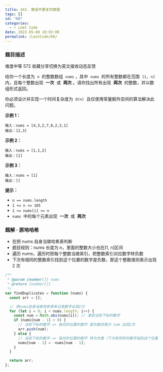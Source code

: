 ```yaml
---
title: 442. 数组中重复的数据
tags: []
id: "60"
categories:
  - - Leet Code
date: 2022-05-08 18:03:00
permalink: /LeetCode/60/
---
```


### 题目描述

难度中等 572 收藏分享切换为英文接收动态反馈

给你一个长度为  `n`  的整数数组  `nums` ，其中  `nums`  的所有整数都在范围  `[1, n]`  内，且每个整数出现  **一次**  或  **两次** 。请你找出所有出现  **两次**  的整数，并以数组形式返回。

你必须设计并实现一个时间复杂度为  `O(n)`  且仅使用常量额外空间的算法解决此问题。

**示例 1：**

```
输入：nums = [4,3,2,7,8,2,3,1]
输出：[2,3]

```

<!--more-->

**示例 2：**

```
输入：nums = [1,1,2]
输出：[1]

```

**示例 3：**

```
输入：nums = [1]
输出：[]

```

**提示：**

- `n == nums.length`
- `1 <= n <= 105`
- `1 <= nums[i] <= n`
- `nums`  中的每个元素出现  **一次**  或  **两次**

### 题解 · 原地哈希

- 在把 nums 自身当做哈希表判断
- 题目规则：nums 长度为 n，里面的整数大小也在[1, n]区间
- 遍历 nums，遍历时把每个整数当做索引，把整数索引对应数字转负数
- 下次有相同的整数索引找到这个位置的数字是负数，那这个整数值则表示出现 2 次

```jsx
/**
 * @param {number[]} nums
 * @return {number[]}
 */
var findDuplicates = function (nums) {
  const arr = [];

  // 把nums自身当做哈希表来记录数字出现2次
  for (let i = 0; i < nums.length; i++) {
    const num = Math.abs(nums[i]); // 拿到当前下标的数字
    if (nums[num - 1] < 0) {
      // 当前下标的数字 => 指向的位置的数字 是负数则表示 num 出现2次
      arr.push(num);
    } else {
      // 当前下标的数字 => 指向的位置的数字 转为负数（下次有同样的数字指到这个位置则出现2次）
      nums[num - 1] = -nums[num - 1];
    }
  }

  return arr;
};
```
